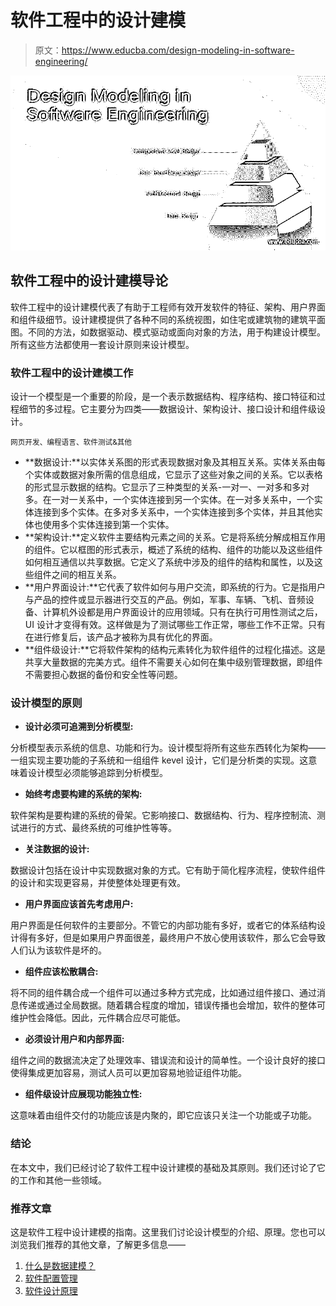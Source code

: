# 软件工程中的设计建模

> 原文：<https://www.educba.com/design-modeling-in-software-engineering/>

![Design Modeling in Software Engineering](img/36c03dd0ce35fe576387d9567d04e582.png)



## 软件工程中的设计建模导论

软件工程中的设计建模代表了有助于工程师有效开发软件的特征、架构、用户界面和组件级细节。设计建模提供了各种不同的系统视图，如住宅或建筑物的建筑平面图。不同的方法，如数据驱动、模式驱动或面向对象的方法，用于构建设计模型。所有这些方法都使用一套设计原则来设计模型。

### 软件工程中的设计建模工作

设计一个模型是一个重要的阶段，是一个表示数据结构、程序结构、接口特征和过程细节的多过程。它主要分为四类——数据设计、架构设计、接口设计和组件级设计。

<small>网页开发、编程语言、软件测试&其他</small>

*   **数据设计:**以实体关系图的形式表现数据对象及其相互关系。实体关系由每个实体或数据对象所需的信息组成，它显示了这些对象之间的关系。它以表格的形式显示数据的结构。它显示了三种类型的关系-一对一、一对多和多对多。在一对一关系中，一个实体连接到另一个实体。在一对多关系中，一个实体连接到多个实体。在多对多关系中，一个实体连接到多个实体，并且其他实体也使用多个实体连接到第一个实体。
*   **架构设计:**定义软件主要结构元素之间的关系。它是将系统分解成相互作用的组件。它以框图的形式表示，概述了系统的结构、组件的功能以及这些组件如何相互通信以共享数据。它定义了系统中涉及的组件的结构和属性，以及这些组件之间的相互关系。
*   **用户界面设计:**它代表了软件如何与用户交流，即系统的行为。它是指用户与产品的控件或显示器进行交互的产品。例如，军事、车辆、飞机、音频设备、计算机外设都是用户界面设计的应用领域。只有在执行可用性测试之后，UI 设计才变得有效。这样做是为了测试哪些工作正常，哪些工作不正常。只有在进行修复后，该产品才被称为具有优化的界面。
*   **组件级设计:**它将软件架构的结构元素转化为软件组件的过程化描述。这是共享大量数据的完美方式。组件不需要关心如何在集中级别管理数据，即组件不需要担心数据的备份和安全性等问题。

### 设计模型的原则

*   **设计必须可追溯到分析模型:**

分析模型表示系统的信息、功能和行为。设计模型将所有这些东西转化为架构——一组实现主要功能的子系统和一组组件 kevel 设计，它们是分析类的实现。这意味着设计模型必须能够追踪到分析模型。

*   **始终考虑要构建的系统的架构:**

软件架构是要构建的系统的骨架。它影响接口、数据结构、行为、程序控制流、测试进行的方式、最终系统的可维护性等等。

*   **关注数据的设计:**

数据设计包括在设计中实现数据对象的方式。它有助于简化程序流程，使软件组件的设计和实现更容易，并使整体处理更有效。

*   **用户界面应该首先考虑用户:**

用户界面是任何软件的主要部分。不管它的内部功能有多好，或者它的体系结构设计得有多好，但是如果用户界面很差，最终用户不放心使用该软件，那么它会导致人们认为该软件是坏的。

*   **组件应该松散耦合:**

将不同的组件耦合成一个组件可以通过多种方式完成，比如通过组件接口、通过消息传递或通过全局数据。随着耦合程度的增加，错误传播也会增加，软件的整体可维护性会降低。因此，元件耦合应尽可能低。

*   **必须设计用户和内部界面:**

组件之间的数据流决定了处理效率、错误流和设计的简单性。一个设计良好的接口使得集成更加容易，测试人员可以更加容易地验证组件功能。

*   **组件级设计应展现功能独立性:**

这意味着由组件交付的功能应该是内聚的，即它应该只关注一个功能或子功能。

### 结论

在本文中，我们已经讨论了软件工程中设计建模的基础及其原则。我们还讨论了它的工作和其他一些领域。

### 推荐文章

这是软件工程中设计建模的指南。这里我们讨论设计模型的介绍、原理。您也可以浏览我们推荐的其他文章，了解更多信息——

1.  [什么是数据建模？](https://www.educba.com/what-is-data-modeling/)
2.  [软件配置管理](https://www.educba.com/software-configuration-management/)
3.  [软件设计原理](https://www.educba.com/software-design-principles/)






